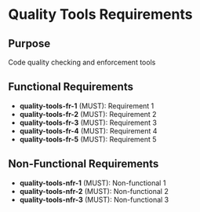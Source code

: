 # Quality Tools Requirements

## Purpose
Code quality checking and enforcement tools

## Functional Requirements
- **quality-tools-fr-1** (MUST): Requirement 1
- **quality-tools-fr-2** (MUST): Requirement 2
- **quality-tools-fr-3** (MUST): Requirement 3
- **quality-tools-fr-4** (MUST): Requirement 4
- **quality-tools-fr-5** (MUST): Requirement 5

## Non-Functional Requirements
- **quality-tools-nfr-1** (MUST): Non-functional 1
- **quality-tools-nfr-2** (MUST): Non-functional 2
- **quality-tools-nfr-3** (MUST): Non-functional 3
